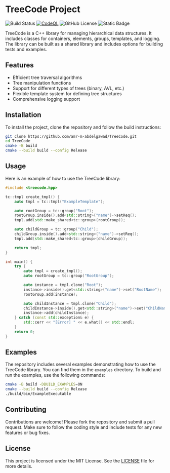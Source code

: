 # TreeCode Project

![Build Status](https://github.com/amr-m-abdelgawad/TreeCode/actions/workflows/CMake-Build.yml/badge.svg)
[![CodeQL](https://github.com/amr-m-abdelgawad/TreeCode/actions/workflows/codeql.yml/badge.svg?branch=main)](https://github.com/amr-m-abdelgawad/TreeCode/actions/workflows/codeql.yml)
![GitHub License](https://img.shields.io/github/license/amr-m-abdelgawad/TreeCode)
![Static Badge](https://img.shields.io/badge/%40-Amr_MOUSA_2025-blue)

TreeCode is a C++ library for managing hierarchical data structures. It includes classes for containers, elements, groups, templates, and logging. The library can be built as a shared library and includes options for building tests and examples.

## Features
- Efficient tree traversal algorithms
- Tree manipulation functions
- Support for different types of trees (binary, AVL, etc.)
- Flexible template system for defining tree structures
- Comprehensive logging support

## Installation
To install the project, clone the repository and follow the build instructions:
```bash
git clone https://github.com/amr-m-abdelgawad/TreeCode.git
cd TreeCode
cmake -B build
cmake --build build --config Release
```

## Usage
Here is an example of how to use the TreeCode library:
```cpp
#include <treecode.hpp>

tc::tmpl create_tmpl() {
    auto tmpl = tc::tmpl("ExampleTemplate");

    auto rootGroup = tc::group("Root");
    rootGroup.inside().add<std::string>("name")->setReq();
    tmpl.add(std::make_shared<tc::group>(rootGroup));

    auto childGroup = tc::group("Child");
    childGroup.inside().add<std::string>("name")->setReq();
    tmpl.add(std::make_shared<tc::group>(childGroup));

    return tmpl;
}

int main() {
    try {
        auto tmpl = create_tmpl();
        auto rootGroup = tc::group("RootGroup");

        auto instance = tmpl.clone("Root");
        instance->inside().get<std::string>("name")->set("RootName");
        rootGroup.add(instance);

        auto childInstance = tmpl.clone("Child");
        childInstance->inside().get<std::string>("name")->set("ChildName");
        instance->add(childInstance);
    } catch (const std::exception& e) {
        std::cerr << "[Error] " << e.what() << std::endl;
    }
    return 0;
}
```

## Examples
The repository includes several examples demonstrating how to use the TreeCode library. You can find them in the `examples` directory. To build and run the examples, use the following commands:
```bash
cmake -B build -DBUILD_EXAMPLES=ON
cmake --build build --config Release
./build/bin/ExampleExecutable
```

## Contributing
Contributions are welcome! Please fork the repository and submit a pull request. Make sure to follow the coding style and include tests for any new features or bug fixes.

## License
This project is licensed under the MIT License. See the [LICENSE](LICENSE) file for more details.
